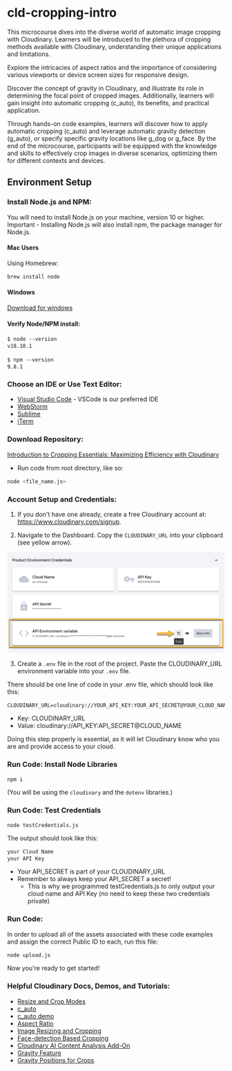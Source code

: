 # cld-cropping-intro

This microcourse dives into the diverse world of automatic image cropping with Cloudinary. Learners will be introduced to the plethora of cropping methods available with Cloudinary, understanding their unique applications and limitations. 

Explore the intricacies of aspect ratios and the importance of considering various viewports or device screen sizes for responsive design.

Discover the concept of gravity in Cloudinary, and illustrate its role in determining the focal point of cropped images. Additionally, learners will gain insight into automatic cropping (c_auto), its benefits, and practical application.

Through hands-on code examples, learners will discover how to apply automatic cropping (c_auto) and leverage automatic gravity detection (g_auto), or specify specific gravity locations like g_dog or g_face. By the end of the microcourse, participants will be equipped with the knowledge and skills to effectively crop images in diverse scenarios, optimizing them for different contexts and devices.

## Environment Setup

### Install Node.js and NPM:
You will need to install Node.js on your machine, version 10 or higher.
 Important - Installing Node.js will also install npm, the package manager for Node.js.

#### Mac Users
Using Homebrew:

```bash
brew install node
```

#### Windows
[Download for windows](https://nodejs.org/en/download/)

#### Verify Node/NPM install:

```console
$ node --version
v18.18.1

$ npm --version
9.8.1
```

### Choose an IDE or Use Text Editor:

- [Visual Studio Code](https://code.visualstudio.com/download) - VSCode is our preferred IDE
- [WebStorm](https://www.jetbrains.com/webstorm/) 
- [Sublime](https://www.sublimetext.com/) 
- [iTerm](https://iterm2.com/) 

### Download Repository:

[Introduction to Cropping Essentials: Maximizing Efficiency with Cloudinary](https://github.com/cloudinary-training/cld-cropping-intro)

- Run code from root directory, like so:
```bash
node <file_name.js>
```


### Account Setup and Credentials:

1. If you don't have one already, create a free Cloudinary account at: https://www.cloudinary.com/signup.

2. Navigate to the Dashboard. Copy the `CLOUDINARY_URL` into your clipboard (see yellow arrow).

![Dashboard](./assets/environment_variable.png)

3. Create a `.env` file in the root of the project. Paste the CLOUDINARY_URL environment variable into your `.env` file.

There should be one line of code in your .env file, which should look like this:

```console
CLOUDINARY_URL=cloudinary://YOUR_API_KEY:YOUR_API_SECRET@YOUR_CLOUD_NAME
```
- Key: CLOUDINARY_URL
- Value: cloudinary://API_KEY:API_SECRET@CLOUD_NAME

Doing this step properly is essential, as it will let Cloudinary know who you are and provide access to your cloud.

### Run Code: Install Node Libraries


```console
npm i
```
(You will be using the `cloudinary` and the `dotenv` libraries.)

### Run Code: Test Credentials

```console
node testCredentials.js
```

The output should look like this:
```console
your Cloud Name
your API Key
```

- Your API_SECRET is part of your CLOUDINARY_URL
- Remember to always keep your API_SECRET a secret!
  - This is why we programmed testCredentials.js to only output your cloud name and API Key (no need to keep these two credentials private)


### Run Code:

In order to upload all of the assets associated with these code examples and assign the correct Public ID to each, run this file:
```bash
node upload.js
```

Now you're ready to get started! 


### Helpful Cloudinary Docs, Demos, and Tutorials:
- [Resize and Crop Modes](https://cloudinary.com/documentation/resizing_and_cropping#resize_and_crop_modes)
- [c_auto](https://cloudinary.com/documentation/transformation_reference#c_auto)
- [c_auto demo](https://cloudinary.com/demo/c_auto)
- [Aspect Ratio](https://cloudinary.com/documentation/transformation_reference#ar_aspect_ratio)
- [Image Resizing and Cropping](https://cloudinary.com/documentation/resizing_and_cropping#automatic_gravity_with_the_auto_cropping_mode)
- [Face-detection Based Cropping](https://cloudinary.com/documentation/face_detection_based_transformations#face_detection_based_cropping)
- [Cloudinary AI Content Analysis Add-On](https://cloudinary.com/documentation/cloudinary_ai_content_analysis_addon)
- [Gravity Feature](https://cloudinary.com/documentation/transformation_reference#g_gravity)
- [Gravity Positions for Crops](https://cloudinary.com/documentation/resizing_and_cropping#control_gravity)
